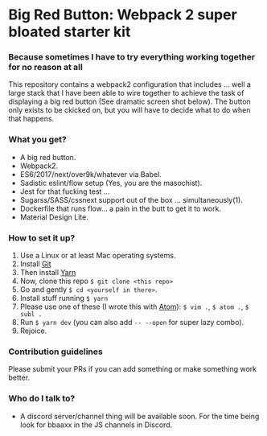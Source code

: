 # Big Red Button:  Webpack 2 super bloated starter kit

### Because sometimes I have to try everything working together for no reason at all

This repository contains a webpack2 configuration that includes ... well a large
stack that I have been able to wire together to achieve the task of displaying
a big red button (See dramatic screen shot below). The button only exists to be
ckicked on, but you will have to decide what to do when that happens.

### What you get? ###

* A big red button.
* Webpack2.
* ES6/2017/next/over9k/whatever via Babel.
* Sadistic eslint/flow setup (Yes, you are the masochist).
* Jest for that fucking test ...
* Sugarss/SASS/cssnext support out of the box ... simultaneously(1).
* Dockerfile that runs flow... a pain in the butt to get it to work.
* Material Design Lite.

### How to set it up? ###

1. Use a Linux or at least Mac operating systems.
2. Install [Git](https://git-scm.com/)
3. Then install [Yarn](https://yarnpkg.com)
4. Now, clone this repo
`$ git clone <this repo>`
5. Go and gently `$ cd <yourself in there>`.
6. Install stuff running `$ yarn`
7. Please use one of these (I wrote this with [Atom](https://atom.io/)):
`$ vim .`, `$ atom .`, `$ subl .`
8. Run `$ yarn dev` (you can also add `-- --open` for super lazy combo).
9. Rejoice.

### Contribution guidelines ###

Please submit your PRs if you can add something or make something
work better.

### Who do I talk to? ###

* A discord server/channel thing will be available soon. For the time being look for bbaaxx in the JS channels in Discord.
